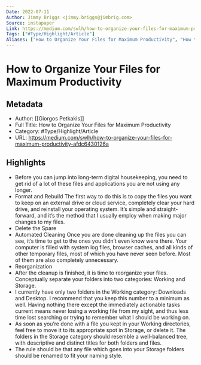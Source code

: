 ```yaml
---
Date: 2022-07-11
Author: Jimmy Briggs <jimmy.briggs@jimbrig.com>
Source: instapaper
Link: https://medium.com/swlh/how-to-organize-your-files-for-maximum-productivity-afdc6430126a
Tags: ["#Type/Highlight/Article"]
Aliases: ["How to Organize Your Files for Maximum Productivity", "How to Organize Your Files for Maximum Productivity"]
---
```

# How to Organize Your Files for Maximum Productivity

## Metadata
- Author: [[Giorgos Petkakis]]
- Full Title: How to Organize Your Files for Maximum Productivity
- Category: #Type/Highlight/Article
- URL: https://medium.com/swlh/how-to-organize-your-files-for-maximum-productivity-afdc6430126a

## Highlights
- Before you can jump into long-term digital housekeeping, you need to get rid of a lot of these files and applications you are not using any longer.
- Format and Rebuild
  The first way to do this is to copy the files you want to keep on an external drive or cloud service, completely clear your hard drive, and reinstall your operating system. It’s simple and straight-forward, and it’s the method that I usually employ when making major changes to my files.
- Delete the Spare
- Automated Cleaning
  Once you are done cleaning up the files you can see, it’s time to get to the ones you didn’t even know were there. Your computer is filled with system log files, browser caches, and all kinds of other temporary files, most of which you have never seen before. Most of them are also completely unnecessary.
- Reorganization
- After the cleanup is finished, it is time to reorganize your files.
  Conceptually separate your folders into two categories: Working and Storage.
- I currently have only two folders in the Working category: Downloads and Desktop. I recommend that you keep this number to a minimum as well. Having nothing there except the immediately actionable tasks current means never losing a working file from my sight, and thus less time lost searching or trying to remember what I should be working on.
- As soon as you’re done with a file you kept in your Working directories, feel free to move it to its appropriate spot in Storage, or delete it. The folders in the Storage category should resemble a well-balanced tree, with descriptive and distinct titles for both folders and files.
- The rule should be that any file which goes into your Storage folders should be renamed to fit your naming style.
